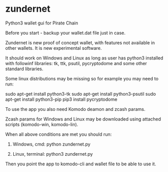 # zundernet
Python3 wallet gui for Pirate Chain

Before you start - backup your wallet.dat file just in case.

Zundernet is new proof of concept wallet, with features not available in other wallets.
It is new experimental software.

It should work on Windows and Linux as long as user has python3 installed with followinf libraries: tk, ttk, psutil, pycryptodome and some other standard libraries.

Some linux distributions may be missing so for example you may need to run:

sudo apt-get install python3-tk 
sudo apt-get install python3-psutil
sudo apt-get install python3-pip
pip3 install pycryptodome

To use the app you also need Komodo deamon and zcash params.

Zcash params for Windows and Linux may be downloaded using attached scripts (komodo-win, komodo-lin).

When all above conditions are met you should run:

1. Windows, cmd:
python zundernet.py

2. Linux, terminal:
python3 zundernet.py

Then you point the app to komodo-cli and wallet file to be able to use it.
